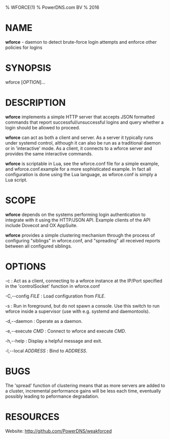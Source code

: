 % WFORCE(1)
% PowerDNS.com BV
% 2016

# NAME
**wforce** - daemon to detect brute-force login attempts and enforce other policies for logins

# SYNOPSIS
wforce [*OPTION*]... 

# DESCRIPTION
**wforce** implements a simple HTTP server that accepts JSON formatted commands 
that report successful/unsuccessful logins and query whether a login should be 
allowed to proceed. 

**wforce** can act as both a client and server. As a server it typically runs
under systemd control, although it can also be run as a traditional daemon
or in 'interactive' mode. As a client, it connects to a wforce server and
provides the same interactive commands.

**wforce** is scriptable in Lua, see the wforce.conf file for a simple example,
and wforce.conf.example for a more sophisticated example. In fact all
configuration is done using the Lua language, as wforce.conf is simply a
Lua script.

# SCOPE
**wforce** depends on the systems performing login authentication to integrate
with it using the HTTP/JSON API. Example clients of the API include Dovecot
and OX AppSuite.

**wforce** provides a simple clustering mechanism through the process of 
configuring "siblings" in wforce.conf, and "spreading" all received reports
between all configured siblings. 

# OPTIONS
-c 
:    Act as a client, connecting to a wforce instance at the IP/Port 
     specified in the 'controlSocket' function in wforce.conf

-C,--config *FILE*
:    Load configuration from *FILE*.

-s
:    Run in foreground, but do not spawn a console. Use this switch to run
     wforce inside a supervisor (use with e.g. systemd and daemontools).

-d,--daemon
:    Operate as a daemon.

-e,--execute *CMD*
:    Connect to wforce and execute *CMD*.

-h,--help
:    Display a helpful message and exit.

-l,--local *ADDRESS*
:    Bind to *ADDRESS*.

# BUGS
The 'spread' function of clustering means that as more servers are added to a 
cluster, incremental performance gains will be less each time, eventually
possibly leading to peformance degradation.


# RESOURCES
Website: http://github.com/PowerDNS/weakforced

